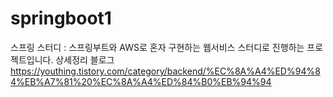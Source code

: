 # springboot1
스프링 스터디 : 스프링부트와 AWS로 혼자 구현하는 웹서비스
스터디로 진행하는 프로젝트입니다.
상세정리 블로그
https://youthing.tistory.com/category/backend/%EC%8A%A4%ED%94%84%EB%A7%81%20%EC%8A%A4%ED%84%B0%EB%94%94
